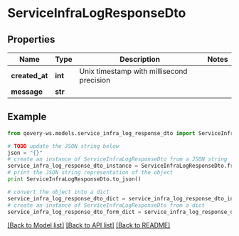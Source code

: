 # ServiceInfraLogResponseDto


## Properties
Name | Type | Description | Notes
------------ | ------------- | ------------- | -------------
**created_at** | **int** | Unix timestamp with millisecond precision | 
**message** | **str** |  | 

## Example

```python
from qovery-ws.models.service_infra_log_response_dto import ServiceInfraLogResponseDto

# TODO update the JSON string below
json = "{}"
# create an instance of ServiceInfraLogResponseDto from a JSON string
service_infra_log_response_dto_instance = ServiceInfraLogResponseDto.from_json(json)
# print the JSON string representation of the object
print ServiceInfraLogResponseDto.to_json()

# convert the object into a dict
service_infra_log_response_dto_dict = service_infra_log_response_dto_instance.to_dict()
# create an instance of ServiceInfraLogResponseDto from a dict
service_infra_log_response_dto_form_dict = service_infra_log_response_dto.from_dict(service_infra_log_response_dto_dict)
```
[[Back to Model list]](../README.md#documentation-for-models) [[Back to API list]](../README.md#documentation-for-api-endpoints) [[Back to README]](../README.md)


